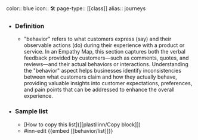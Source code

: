 color:: blue
icon:: 🛠️
page-type:: [[class]]
alias:: journeys

- ### Definition 
  - "behavior" refers to what customers express (say) and their observable actions (do) during their experience with a product or service. In an Empathy Map, this section captures both the verbal feedback provided by customers—such as comments, quotes, and reviews—and their actual behaviors or interactions. Understanding the "behavior" aspect helps businesses identify inconsistencies between what customers claim and how they actually behave, providing valuable insights into customer expectations, preferences, and pain points that can be addressed to enhance the overall experience.
- ### Sample list
  - [How to copy this list]([[plastilinn/Copy block]])
  - #inn-edit {{embed [[behavior/list]]}}


